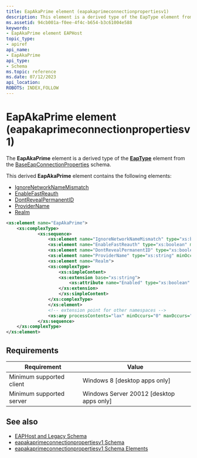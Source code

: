 ```yaml
---
title: EapAkaPrime element (eapakaprimeconnectionpropertiesv1)
description: This element is a derived type of the EapType element from the BaseEapConnectionProperties schema. For the eapakaprimeconnectionpropertiesv1.
ms.assetid: 94cb001a-f0ee-4f4c-b654-b3c61004e588
keywords:
- EapAkaPrime element EAPHost
topic_type:
- apiref
api_name:
- EapAkaPrime
api_type:
- Schema
ms.topic: reference
ms.date: 07/12/2023
api_location: 
ROBOTS: INDEX,FOLLOW
---
```


# EapAkaPrime element (eapakaprimeconnectionpropertiesv1)

The **EapAkaPrime** element is a derived type of the [**EapType**](baseeapconnectionpropertiesv1schema-eaptype-element.md) element from the [BaseEapConnectionProperties](baseeapconnectionpropertiesv1schema-schema.md) schema.

This derived **EapAkaPrime** element contains the following elements:

- [IgnoreNetworkNameMismatch](eapakaprimeconnectionpropertiesv1schema-ignorenetworknamemismatch-eapakaprime-element.md)
- [EnableFastReauth](eapakaprimeconnectionpropertiesv1schema-enablefastreauth-eapakaprime-element.md)
- [DontRevealPermanentID](eapakaprimeconnectionpropertiesv1schema-dontrevealpermanentid-eapakaprime-element.md)
- [ProviderName](eapakaprimeconnectionpropertiesv1schema-providername-eapakaprime-element.md)
- [Realm](eapakaprimeconnectionpropertiesv1schema-realm-eapakaprime-element.md)

``` xml
<xs:element name="EapAkaPrime">              
    <xs:complexType>
            <xs:sequence>
                <xs:element name="IgnoreNetworkNameMismatch" type="xs:boolean" minOccurs="0" maxOccurs="1"/>
                <xs:element name="EnableFastReauth" type="xs:boolean" minOccurs="0" maxOccurs="1"/>
                <xs:element name="DontRevealPermanentID" type="xs:boolean" minOccurs="0" maxOccurs="1"/>
                <xs:element name="ProviderName" type="xs:string" minOccurs="0" maxOccurs="1"/>
                <xs:element name="Realm">
                <xs:complexType>
                    <xs:simpleContent>
                    <xs:extension base="xs:string">
                        <xs:attribute name="Enabled" type="xs:boolean" use="required"/>
                    </xs:extension>
                    </xs:simpleContent>
                </xs:complexType>
                </xs:element>
                <!-- extension point for other namespaces -->
                <xs:any processContents="lax" minOccurs="0" maxOccurs="unbounded" namespace="##other"/>
            </xs:sequence>
    </xs:complexType>
</xs:element>
```

## Requirements

| Requirement | Value |
|-------------------------------------|------------------------------------------------------|
| Minimum supported client | Windows 8 \[desktop apps only\] |
| Minimum supported server | Windows Server 20012 \[desktop apps only\] |

## See also

- [EAPHost and Legacy Schema](eaphost-schemas.md)
- [eapakaprimeconnectionpropertiesv1 Schema](eapakaprimeconnectionpropertiesv1schema-schema.md)
- [eapakaprimeconnectionpropertiesv1 Schema Elements](eapakaprimeconnectionpropertiesv1schema-elements.md)
